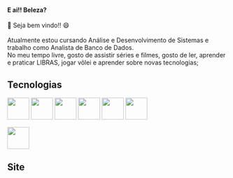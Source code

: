 #### E ai!! Beleza? </br>
👋 Seja bem vindo!! 😄</br></br>
Atualmente estou cursando Análise e Desenvolvimento de Sistemas e trabalho como Analista de Banco de Dados.</br>
No meu tempo livre, gosto de assistir séries e filmes, gosto de ler, aprender e praticar LIBRAS, jogar vôlei e aprender sobre novas tecnologias;

## Tecnologias
<div display="flex">

<!-- Icon HTML -->
<img src="https://cdn-icons-png.flaticon.com/512/136/136528.png" width="50" height="50"> 

<!-- -->
<img src="https://png.pngtree.com/png-vector/20190411/ourlarge/pngtree-css-file-document-icon-png-image_927823.jpg" width="50" height="50"> 

<!-- -->
<img src="https://img.icons8.com/color/452/javascript.png" width="50" height="50"> 

<!-- -->
<img src="https://avatars1.githubusercontent.com/u/1609975?s=200&v=4" width="50" height="50"> 

<!-- -->
<img src="https://gblobscdn.gitbook.com/spaces%2F-LanYWbVFl837-fblbH8%2Favatar.png?alt=media" width="50" height="50"> 

<!-- -->
<img src="https://encrypted-tbn0.gstatic.com/images?q=tbn:ANd9GcQGI-Txvln3-1jMmLgDdocRZEhyfa9q-hwUeK0wGAZn2cv8URFRAnVZIZ47dIKOYAqJGec&usqp=CAU" width="50" height="50"> 

<!-- -->
<img src="https://img2.gratispng.com/20180415/scq/kisspng-postgresql-pgadmin-computer-icons-database-depende-elephants-5ad386c44da401.130283161523812036318.jpg" width="50" height="50"> <!-- -->

</div>


## Site

<!-- Conheça também o meu site <a href="https://lucaslorran.tech" target="_blank">Clicando aqui.</a> -->
